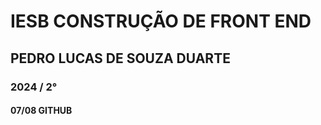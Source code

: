 # IESB CONSTRUÇÃO DE FRONT END

## PEDRO LUCAS DE SOUZA DUARTE

### 2024 / 2°

#### 07/08 GITHUB

##### 

